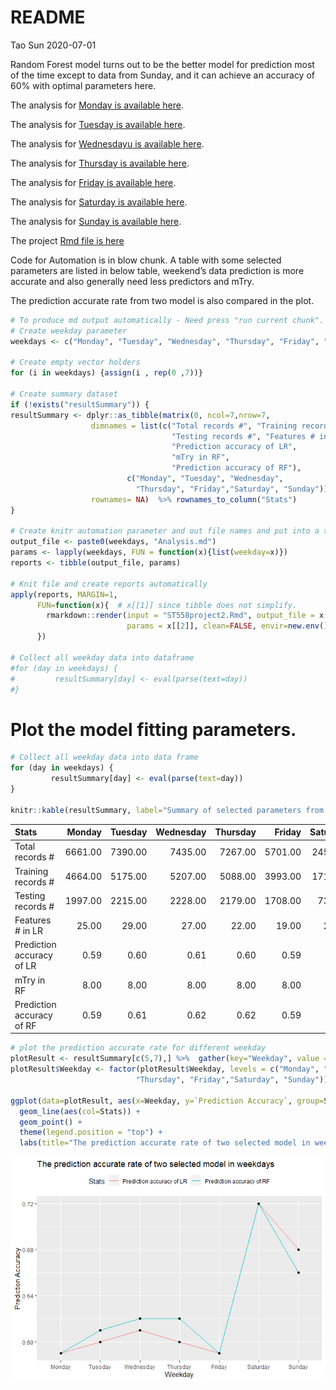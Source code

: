 README
================
Tao Sun
2020-07-01

Random Forest model turns out to be the better model for prediction most
of the time except to data from Sunday, and it can achieve an accuracy
of 60% with optimal parameters here.

The analysis for [Monday is available here](MondayAnalysis.md).

The analysis for [Tuesday is available here](TuesdayAnalysis.md).

The analysis for [Wednesdayu is available here](WednesdayAnalysis.md).

The analysis for [Thursday is available here](ThursdayAnalysis.md).

The analysis for [Friday is available here](FridayAnalysis.md).

The analysis for [Saturday is available here](SaturdayAnalysis.md).

The analysis for [Sunday is available here](SundayAnalysis.md).

The project [Rmd file is here](ST558project2.Rmd)

Code for Automation is in blow chunk. A table with some selected
parameters are listed in below table, weekend’s data prediction is more
accurate and also generally need less predictors and mTry.

The prediction accurate rate from two model is also compared in the
plot.

``` r
# To produce md output automatically - Need press "run current chunk".
# Create weekday parameter
weekdays <- c("Monday", "Tuesday", "Wednesday", "Thursday", "Friday", "Saturday", "Sunday")

# Create empty vector holders 
for (i in weekdays) {assign(i , rep(0 ,7))}

# Create summary dataset
if (!exists("resultSummary")) {
resultSummary <- dplyr::as_tibble(matrix(0, ncol=7,nrow=7,
                  dimnames = list(c("Total records #", "Training records #", 
                                    "Testing records #", "Features # in LR",
                                    "Prediction accuracy of LR", 
                                    "mTry in RF", 
                                    "Prediction accuracy of RF"),
                          c("Monday", "Tuesday", "Wednesday",
                            "Thursday", "Friday","Saturday", "Sunday"))), 
                  rownames= NA)  %>% rownames_to_column("Stats") 
}

# Create knitr automation parameter and out file names and put into a tibble
output_file <- paste0(weekdays, "Analysis.md")
params <- lapply(weekdays, FUN = function(x){list(weekday=x)})
reports <- tibble(output_file, params)

# Knit file and create reports automatically
apply(reports, MARGIN=1, 
      FUN=function(x){  # x[[1]] since tibble does not simplify.
        rmarkdown::render(input = "ST558project2.Rmd", output_file = x[[1]],
                          params = x[[2]], clean=FALSE, envir=new.env())
      })

# Collect all weekday data into dataframe
#for (day in weekdays) {
#         resultSummary[day] <- eval(parse(text=day))
#}
```

# Plot the model fitting parameters.

``` r
# Collect all weekday data into data frame
for (day in weekdays) {
         resultSummary[day] <- eval(parse(text=day))
}

knitr::kable(resultSummary, label="Summary of selected parameters from two select models")  # Create table
```

| Stats                     |  Monday | Tuesday | Wednesday | Thursday |  Friday | Saturday |  Sunday |
| :------------------------ | ------: | ------: | --------: | -------: | ------: | -------: | ------: |
| Total records \#          | 6661.00 | 7390.00 |   7435.00 |  7267.00 | 5701.00 |  2453.00 | 2737.00 |
| Training records \#       | 4664.00 | 5175.00 |   5207.00 |  5088.00 | 3993.00 |  1719.00 | 1917.00 |
| Testing records \#        | 1997.00 | 2215.00 |   2228.00 |  2179.00 | 1708.00 |   734.00 |  820.00 |
| Features \# in LR         |   25.00 |   29.00 |     27.00 |    22.00 |   19.00 |    23.00 |   21.00 |
| Prediction accuracy of LR |    0.59 |    0.60 |      0.61 |     0.60 |    0.59 |     0.72 |    0.68 |
| mTry in RF                |    8.00 |    8.00 |      8.00 |     8.00 |    8.00 |     2.00 |    2.00 |
| Prediction accuracy of RF |    0.59 |    0.61 |      0.62 |     0.62 |    0.59 |     0.72 |    0.66 |

``` r
# plot the prediction accurate rate for different weekday 
plotResult <- resultSummary[c(5,7),] %>%  gather(key="Weekday", value = "Prediction Accuracy", 2:8)
plotResult$Weekday <- factor(plotResult$Weekday, levels = c("Monday", "Tuesday", "Wednesday",
                            "Thursday", "Friday","Saturday", "Sunday"))

ggplot(data=plotResult, aes(x=Weekday, y=`Prediction Accuracy`, group=Stats)) + 
  geom_line(aes(col=Stats)) +
  geom_point() +
  theme(legend.position = "top") +
  labs(title="The prediction accurate rate of two selected model in weekdays")
```

![](Knit_files/figure-gfm/unnamed-chunk-1-1.png)<!-- -->
